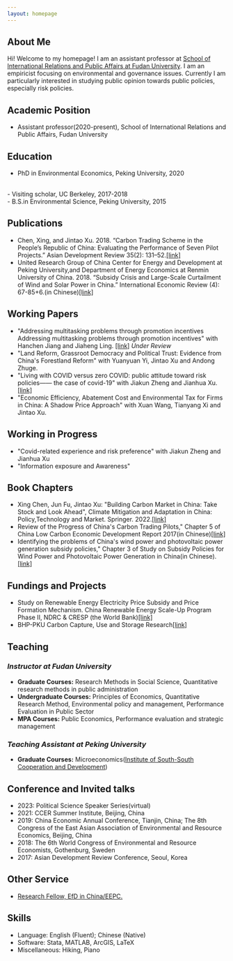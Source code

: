 ```yaml
---
layout: homepage
---
```


## About Me

Hi! Welcome to my homepage! I am an assistant professor at [School of International Relations and Public Affairs at Fudan University](https://sirpa.fudan.edu.cn/). I am an empiricist focusing on environmental and governance issues. Currently I am particularly interested in studying public opinion towards public policies, especially risk policies. 


## Academic Position
- Assistant professor(2020-present), School of International Relations and Public Affairs, Fudan University
 
## Education
- PhD in Environmental Economics, Peking University, 2020
<br>
- Visiting scholar, UC Berkeley, 2017-2018
<br>
- B.S.in Environmental Science, Peking University, 2015


## Publications
- Chen, Xing, and Jintao Xu. 2018. “Carbon Trading Scheme in the People’s Republic of China: Evaluating the Performance of Seven Pilot Projects.” Asian Development Review 35(2): 131–52.[[link]](https://direct.mit.edu/adev/article/35/2/131/9958/Carbon-Trading-Scheme-in-the-People-s-Republic-of)
- United Research Group of China Center for Energy and Development at Peking University,and Department of Energy Economics at Renmin University of China. 2018. “Subsidy Crisis and Large-Scale Curtailment of Wind and Solar Power in China.” International Economic Review (4): 67-85+6.(in Chinese)[[link]](https://kns.cnki.net/kcms/detail/detail.aspx?dbcode=CJFD&dbname=CJFDLAST2018&filename=GJPP201804005&uniplatform=NZKPT&v=MY23A1ckSLSZTyb5XPa4j7QkPXk3Y_fQJAJsdN2Jp5nJEjc-IgpmA_sNq0xJpMq2)


## Working Papers
- "Addressing multitasking problems through promotion incentives Addressing multitasking problems through promotion incentives" with Hanchen Jiang and Jiaheng Ling. [[link]](https://www.researchgate.net/publication/370398425_Addressing_multitasking_problems_through_promotion_incentives_Addressing_multitasking_problems_through_promotion_incentives) *Under Review*
- "Land Reform, Grassroot Democracy and Political Trust: Evidence from China's Forestland Reform" with Yuanyuan Yi, Jintao Xu and Andong Zhuge.
- "Living with COVID versus zero COVID: public attitude toward risk policies—— the case of covid-19" with Jiakun Zheng and Jianhua Xu. [[link]](https://www.researchgate.net/publication/370398301_Public_attitudes_towards_the_zero-COVID_policy_in_China_the_sound_of_the_silent_majority)
- "Economic Efficiency, Abatement Cost and Environmental Tax for Firms in China: A Shadow Price Approach" with Xuan Wang, Tianyang Xi and Jintao Xu.

## Working in Progress
- "Covid-related experience and risk preference" with Jiakun Zheng and Jianhua Xu
- "Information exposure and Awareness"

## Book Chapters
- Xing Chen, Jun Fu, Jintao Xu: "Building Carbon Market in China: Take Stock and Look Ahead", Climate Mitigation and Adaptation in China: Policy,Technology and Market.  Springer. 2022.[[link]](https://link.springer.com/book/10.1007/978-981-16-4310-1)
- Review of the Progress of China's Carbon Trading Pilots," Chapter 5 of China Low Carbon Economic Development Report 2017(in Chinese)[[link]](https://www.pishu.com.cn/skwx_ps/bookdetail?SiteID=14&ID=9313611)
- Identifying the problems of China's wind power and photovoltaic power generation subsidy policies," Chapter 3 of Study on Subsidy Policies for Wind Power and Photovoltaic Power Generation in China(in Chinese).[[link]](http://www.csspw.com.cn/booksdetail_15923_2075299_0.jhtml)


## Fundings and Projects
- Study on Renewable Energy Electricity Price Subsidy and Price Formation Mechanism. China Renewable Energy Scale-Up Program Phase II, NDRC & CRESP (the World Bank)[[link]](https://projects.worldbank.org/en/projects-operations/project-detail/P127033?lang=en)
- BHP-PKU Carbon Capture, Use and Storage Research[[link]](https://www.nsd.pku.edu.cn/ccus/ccus/project/271707.htm)


## Teaching
### *Instructor at Fudan University*
- **Graduate Courses:** Research Methods in Social Science, Quantitative research methods in public administration
- **Undergraduate Courses:** Principles of Economics, Quantitative Research Method, Environmental policy and management, Performance Evaluation in Public Sector
- **MPA Courses:** Public Economics, Performance evaluation and strategic management

### *Teaching Assistant at Peking University*
- **Graduate Courses:** Microeconomics([Institute of South-South Cooperation and Development](https://www.isscad.pku.edu.cn/))

## Conference and Invited talks
- 2023: Political Science Speaker Series(virtual) 
- 2021: CCER Summer Institute, Beijing, China
- 2019: China Economic Annual Conference, Tianjin, China; The 8th Congress of the East Asian Association of Environmental and Resource Economics, Beijing, China
- 2018: The 6th World Congress of Environmental and Resource Economists, Gothenburg, Sweden
- 2017: Asian Development Review Conference, Seoul, Korea


## Other Service
- [Research Fellow, EfD in China/EEPC.](https://www.efdinitiative.org/about-efd/people/chen-xing)

## Skills
- Language: English (Fluent); Chinese (Native)
- Software: Stata, MATLAB, ArcGIS, LaTeX
- Miscellaneous: Hiking, Piano
